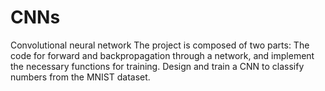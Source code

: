 # CNNs
Convolutional neural network
The project is composed of two parts:
   The code for forward and backpropagation through a network, and implement the necessary functions for training.
   Design and train a CNN to classify numbers from the MNIST dataset.
   
